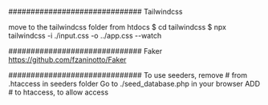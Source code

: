 ##############################
Tailwindcss

move to the tailwindcss folder from htdocs
$ cd tailwindcss
$ npx tailwindcss -i ./input.css -o ../app.css --watch

##############################
Faker
https://github.com/fzaninotto/Faker

##############################
To use seeders, remove # from .htaccess in seeders folder
Go to ./seed_database.php in your browser
ADD # to htaccess, to allow access
